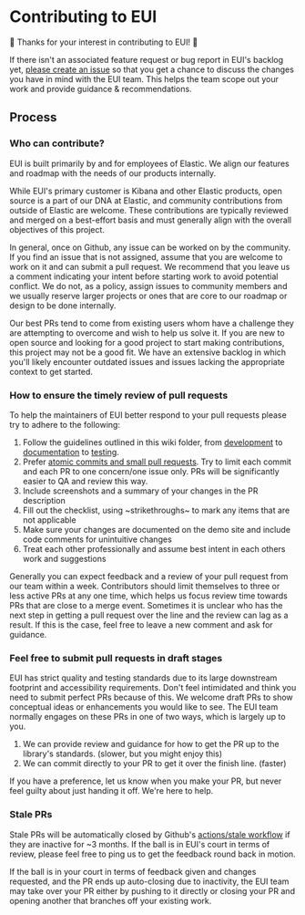 # Contributing to EUI

🙌 Thanks for your interest in contributing to EUI! 🙌

If there isn't an associated feature request or bug report in EUI's backlog yet, [please create an issue](https://github.com/elastic/eui/issues/new) so that you get a chance to discuss the changes you have in mind with the EUI team. This helps the team scope out your work and provide guidance & recommendations.

## Process

### Who can contribute?

EUI is built primarily by and for employees of Elastic. We align our features and roadmap with the needs of our products internally.

While EUI's primary customer is Kibana and other Elastic products, open source is a part of our DNA at Elastic, and community contributions from outside of Elastic are welcome. These contributions are typically reviewed and merged on a best-effort basis and must generally align with the overall objectives of this project.

In general, once on Github, any issue can be worked on by the community. If you find an issue that is not assigned, assume that you are welcome to work on it and can submit a pull request. We recommend that you leave us a comment indicating your intent before starting work to avoid potential conflict. We do not, as a policy, assign issues to community members and we usually reserve larger projects or ones that are core to our roadmap or design to be done internally.

Our best PRs tend to come from existing users whom have a challenge they are attempting to overcome and wish to help us solve it. If you are new to open source and looking for a good project to start making contributions, this project may not be a good fit. We have an extensive backlog in which you'll likely encounter outdated issues and issues lacking the appropriate context to get started.

### How to ensure the timely review of pull requests

To help the maintainers of EUI better respond to your pull requests please try to adhere to the following:

1. Follow the guidelines outlined in this wiki folder, from [development](./developing) to [documentation](./documenting) to [testing](./testing).
2. Prefer [atomic commits and small pull requests](https://learning-notes.mistermicheels.com/processes-techniques/small-commits-pull-requests/). Try to limit each commit and each PR to one concern/one issue only. PRs will be significantly easier to QA and review this way.
3. Include screenshots and a summary of your changes in the PR description
4. Fill out the checklist, using ~strikethroughs~ to mark any items that are not applicable
5. Make sure your changes are documented on the demo site and include code comments for unintuitive changes
6. Treat each other professionally and assume best intent in each others work and suggestions

Generally you can expect feedback and a review of your pull request from our team within a week. Contributors should limit themselves to three or less active PRs at any one time, which helps us focus review time towards PRs that are close to a merge event. Sometimes it is unclear who has the next step in getting a pull request over the line and the review can lag as a result. If this is the case, feel free to leave a new comment and ask for guidance.

### Feel free to submit pull requests in draft stages

EUI has strict quality and testing standards due to its large downstream footprint and accessibility requirements. Don't feel intimidated and think you need to submit perfect PRs because of this. We welcome draft PRs to show conceptual ideas or enhancements you would like to see. The EUI team normally engages on these PRs in one of two ways, which is largely up to you.

1. We can provide review and guidance for how to get the PR up to the library's standards. (slower, but you might enjoy this)
2. We can commit directly to your PR to get it over the finish line. (faster)

If you have a preference, let us know when you make your PR, but never feel guilty about just handing it off. We're here to help.

### Stale PRs

Stale PRs will be automatically closed by Github's [actions/stale workflow](https://github.com/actions/stale) if they are inactive for ~3 months. If the ball is in EUI's court in terms of review, please feel free to ping us to get the feedback round back in motion.

If the ball is in your court in terms of feedback given and changes requested, and the PR ends up auto-closing due to inactivity, the EUI team may take over your PR either by pushing to it directly or closing your PR and opening another that branches off your existing work.
